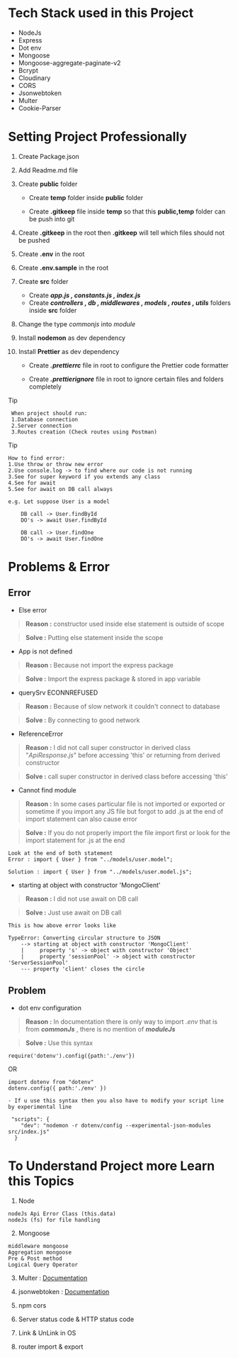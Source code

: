 # Tech Stack used in this Project
  + NodeJs
  + Express
  + Dot env
  + Mongoose
  + Mongoose-aggregate-paginate-v2
  + Bcrypt
  + Cloudinary
  + CORS
  + Jsonwebtoken
  + Multer
  + Cookie-Parser

# Setting Project Professionally

1. Create Package.json <npm-init>

2. Add Readme.md file

3. Create **public** folder  
   - Create **temp** folder inside **public** folder

   - Create **.gitkeep** file inside **temp** so that this **public,temp** folder can be push into git

4. Create  **.gitkeep** in the root then  **.gitkeep** will tell which files should not be pushed

5. Create **.env** in the root

6. Create **.env.sample** in the root

7. Create **src** folder
    - Create **_app.js , constants.js , index.js_**
    - Create **_controllers , db , middlewares , models , routes , utils_** folders inside **src** folder

8. Change the type _commonjs_ into _module_

9. Install **nodemon** as dev dependency

10. Install **Prettier** as dev dependency
    - Create ***.prettierrc*** file in root to configure the Prettier code formatter

    - Create ***.prettierignore*** file in root to ignore certain files and folders completely


> [!TIP]
```
 When project should run:
 1.Database connection
 2.Server connection
 3.Routes creation (Check routes using Postman)
```

> [!TIP]
```
How to find error:
1.Use throw or throw new error
2.Use console.log -> to find where our code is not running
3.See for super keyword if you extends any class 
4.See for await
5.See for await on DB call always

e.g. Let suppose User is a model

    DB call -> User.findById 
    DO's -> await User.findById

    DB call -> User.findOne
    DO's -> await User.findOne
```


# Problems & Error

## Error

- Else error
> **Reason :** constructor used inside else statement is outside of scope

> **Solve :** Putting else statement inside the scope

- App is not defined
 > **Reason :** Because not import the express package

> **Solve :** Import the express package & stored in app variable

- querySrv ECONNREFUSED
 > **Reason :** Because of slow network it couldn't connect to database

 > **Solve :** By connecting to good network

- ReferenceError
> **Reason :** I did not call super constructor in derived class "_ApiResponse.js_" before accessing 'this' or returning from derived constructor

> **Solve :** call super constructor in derived class before accessing 'this' 

-  Cannot find module
>**Reason :** In some cases particular file is not imported or exported or sometime if you import any JS file but forgot to add .js at the end of import statement can also cause error

>**Solve :** If you do not properly import the file import first or look for the import statement for .js at the end

```
Look at the end of both statement
Error : import { User } from "../models/user.model";

Solution : import { User } from "../models/user.model.js";
```

-  starting at object with constructor 'MongoClient'
>**Reason :** I did not use await on DB call

>**Solve :** Just use await on DB call

```
This is how above error looks like

TypeError: Converting circular structure to JSON
    --> starting at object with constructor 'MongoClient'
    |     property 's' -> object with constructor 'Object'
    |     property 'sessionPool' -> object with constructor 'ServerSessionPool'
    --- property 'client' closes the circle
```

## Problem

- dot env configuration
> **Reason :** In documentation there is only way to import _.env_ that is from ***commonJs*** , there is no mention of ***moduleJs***

> **Solve :** Use this syntax
```
require('dotenv').config({path:'./env'})
```
OR
```
import dotenv from "dotenv"
dotenv.config({ path:'./env' })

- If u use this syntax then you also have to modify your script line by experimental line

 "scripts": {
    "dev": "nodemon -r dotenv/config --experimental-json-modules src/index.js"
  }
  ```

  # To Understand Project more Learn this Topics

  1. Node
  ```
 nodeJs Api Error Class (this.data)
 nodeJs (fs) for file handling
 ```
 2. Mongoose
```
middleware mongoose
Aggregation mongoose
Pre & Post method
Logical Query Operator
```
  3. Multer : [Documentation](https://github.com/expressjs/multer/blob/master/doc/README-fr.md)

  4. jsonwebtoken : [Documentation](https://www.npmjs.com/package/jsonwebtoken#jwtsignpayload-secretorprivatekey-options-callback)
  

  5. npm cors

  6. Server status code & HTTP status code

  7. Link & UnLink in OS 
  
  8. router import & export


